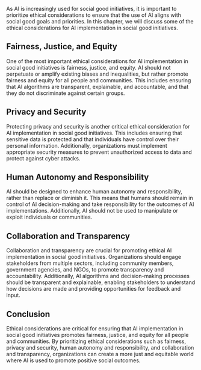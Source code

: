 
As AI is increasingly used for social good initiatives, it is important to prioritize ethical considerations to ensure that the use of AI aligns with social good goals and priorities. In this chapter, we will discuss some of the ethical considerations for AI implementation in social good initiatives.

Fairness, Justice, and Equity
-----------------------------

One of the most important ethical considerations for AI implementation in social good initiatives is fairness, justice, and equity. AI should not perpetuate or amplify existing biases and inequalities, but rather promote fairness and equity for all people and communities. This includes ensuring that AI algorithms are transparent, explainable, and accountable, and that they do not discriminate against certain groups.

Privacy and Security
--------------------

Protecting privacy and security is another critical ethical consideration for AI implementation in social good initiatives. This includes ensuring that sensitive data is protected and that individuals have control over their personal information. Additionally, organizations must implement appropriate security measures to prevent unauthorized access to data and protect against cyber attacks.

Human Autonomy and Responsibility
---------------------------------

AI should be designed to enhance human autonomy and responsibility, rather than replace or diminish it. This means that humans should remain in control of AI decision-making and take responsibility for the outcomes of AI implementations. Additionally, AI should not be used to manipulate or exploit individuals or communities.

Collaboration and Transparency
------------------------------

Collaboration and transparency are crucial for promoting ethical AI implementation in social good initiatives. Organizations should engage stakeholders from multiple sectors, including community members, government agencies, and NGOs, to promote transparency and accountability. Additionally, AI algorithms and decision-making processes should be transparent and explainable, enabling stakeholders to understand how decisions are made and providing opportunities for feedback and input.

Conclusion
----------

Ethical considerations are critical for ensuring that AI implementation in social good initiatives promotes fairness, justice, and equity for all people and communities. By prioritizing ethical considerations such as fairness, privacy and security, human autonomy and responsibility, and collaboration and transparency, organizations can create a more just and equitable world where AI is used to promote positive social outcomes.
